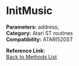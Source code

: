 # InitMusic

**Parameters:** address;  
**Category:** Atari ST routines  
**Compatibility:** ATARI520ST  

**Reference Link:**  
[Back to Methods List](../../SUMMARY.md)
